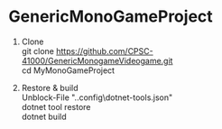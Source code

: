 # GenericMonoGameProject

1. Clone  
   git clone https://github.com/CPSC-41000/GenericMonogameVideogame.git  
   cd MyMonoGameProject  

3. Restore & build   
   Unblock-File ".\.config\dotnet-tools.json"  
   dotnet tool restore  
   dotnet build  
